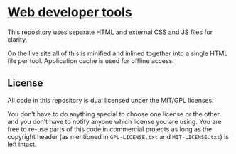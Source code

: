 # [Web developer tools](https://mothereff.in/)

This repository uses separate HTML and external CSS and JS files for clarity.

On the live site all of this is minified and inlined together into a single HTML file per tool. Application cache is used for offline access.

## License

All code in this repository is dual licensed under the MIT/GPL licenses.

You don’t have to do anything special to choose one license or the other and you don’t have to notify anyone which license you are using. You are free to re-use parts of this code in commercial projects as long as the copyright header (as mentioned in `GPL-LICENSE.txt` and `MIT-LICENSE.txt`) is left intact.


